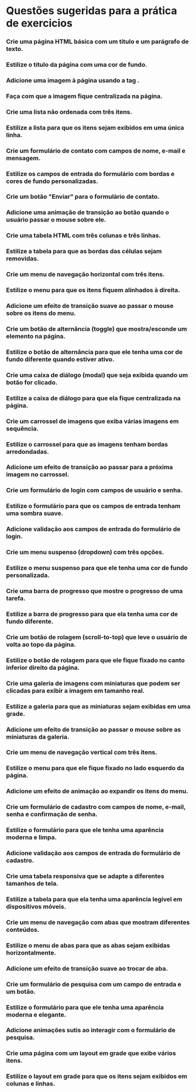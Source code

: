 # Questões sugeridas para a prática de exercicios

### Crie uma página HTML básica com um título e um parágrafo de texto.

### Estilize o título da página com uma cor de fundo.

### Adicione uma imagem à página usando a tag <img>.

### Faça com que a imagem fique centralizada na página.

### Crie uma lista não ordenada com três itens.

### Estilize a lista para que os itens sejam exibidos em uma única linha.

### Crie um formulário de contato com campos de nome, e-mail e mensagem.

### Estilize os campos de entrada do formulário com bordas e cores de fundo personalizadas.

### Crie um botão "Enviar" para o formulário de contato.

### Adicione uma animação de transição ao botão quando o usuário passar o mouse sobre ele.

### Crie uma tabela HTML com três colunas e três linhas.

### Estilize a tabela para que as bordas das células sejam removidas.

### Crie um menu de navegação horizontal com três itens.

### Estilize o menu para que os itens fiquem alinhados à direita.

### Adicione um efeito de transição suave ao passar o mouse sobre os itens do menu.

### Crie um botão de alternância (toggle) que mostra/esconde um elemento na página.

### Estilize o botão de alternância para que ele tenha uma cor de fundo diferente quando estiver ativo.

### Crie uma caixa de diálogo (modal) que seja exibida quando um botão for clicado.

### Estilize a caixa de diálogo para que ela fique centralizada na página.

### Crie um carrossel de imagens que exiba várias imagens em sequência.

### Estilize o carrossel para que as imagens tenham bordas arredondadas.

### Adicione um efeito de transição ao passar para a próxima imagem no carrossel.

### Crie um formulário de login com campos de usuário e senha.

### Estilize o formulário para que os campos de entrada tenham uma sombra suave.

### Adicione validação aos campos de entrada do formulário de login.

### Crie um menu suspenso (dropdown) com três opções.

### Estilize o menu suspenso para que ele tenha uma cor de fundo personalizada.

### Crie uma barra de progresso que mostre o progresso de uma tarefa.

### Estilize a barra de progresso para que ela tenha uma cor de fundo diferente.

### Crie um botão de rolagem (scroll-to-top) que leve o usuário de volta ao topo da página.

### Estilize  o botão de rolagem para que ele fique fixado no canto inferior direito da página.

### Crie uma galeria de imagens com miniaturas que podem ser clicadas para exibir a imagem em tamanho real.

### Estilize a galeria para que as miniaturas sejam exibidas em uma grade.

### Adicione um efeito de transição ao passar o mouse sobre as miniaturas da galeria.

### Crie um menu de navegação vertical com três itens.

### Estilize o menu para que ele fique fixado no lado esquerdo da página.

### Adicione um efeito de animação ao expandir os itens do menu.

### Crie um formulário de cadastro com campos de nome, e-mail, senha e confirmação de senha.

### Estilize o formulário para que ele tenha uma aparência moderna e limpa.

### Adicione validação aos campos de entrada do formulário de cadastro.

### Crie uma tabela responsiva que se adapte a diferentes tamanhos de tela.

### Estilize a tabela para que ela tenha uma aparência legível em dispositivos móveis.

### Crie um menu de navegação com abas que mostram diferentes conteúdos.

### Estilize o menu de abas para que as abas sejam exibidas horizontalmente.

### Adicione um efeito de transição suave ao trocar de aba.

### Crie um formulário de pesquisa com um campo de entrada e um botão.

### Estilize o formulário para que ele tenha uma aparência moderna e elegante.

### Adicione animações sutis ao interagir com o formulário de pesquisa.

### Crie uma página com um layout em grade que exibe vários itens.

### Estilize o layout em grade para que os itens sejam exibidos em colunas e linhas.
